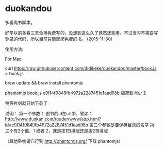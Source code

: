 duokandou
=========
多看爬书脚本。

好早以前多看三天全场免费写的，没想到这么久了竟然还能用。不过当时不需要写登录的代码，所以目前只能爬爬免费的书。 (2015-11-30)


使用方法:

For Mac:

curl https://raw.githubusercontent.com/didikeke/duokandou/master/book.js > book.js

brew update && brew install phantomjs

phantomjs book.js e9f14f9849fb4972a2287451d1aad98b 极简欧洲史 2


稍等片刻就开始下载了

说明：
第一个参数： 图书的id在url中，譬如：
http://www.duokan.com/reader/www/app.html?id=e9f14f9849fb4972a2287451d1aad98b
第二个参数是要保存目录的名字
第三个有2个值，1 或者 2，就是按1页排版还是按2页排版


（其他系统请自行到 http://phantomjs.org/ 下载 phantomjs）

